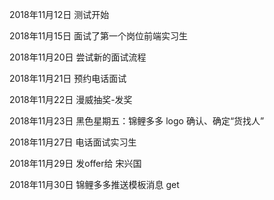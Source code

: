 2018年11月12日
测试开始

2018年11月15日
面试了第一个岗位前端实习生

2018年11月20日
尝试新的面试流程

2018年11月21日
预约电话面试

2018年11月22日
漫威抽奖-发奖

2018年11月23日
黑色星期五：锦鲤多多 logo 确认、确定“货找人”

2018年11月27日
电话面试实习生

2018年11月29日
发offer给 宋兴国

2018年11月30日
锦鲤多多推送模板消息 get